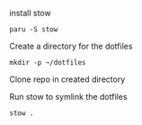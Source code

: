 install stow

```paru -S stow```

Create a directory for the dotfiles

```mkdir -p ~/dotfiles```

Clone repo in created directory

Run stow to symlink the dotfiles

```stow .```

